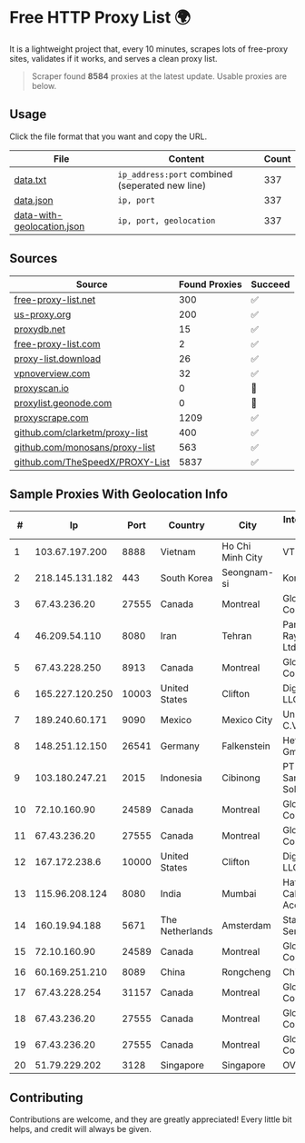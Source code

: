 
# Free HTTP Proxy List 🌍

It is a lightweight project that, every 10 minutes, scrapes lots of free-proxy sites, validates if it works, and serves a clean proxy list.


> Scraper found **8584** proxies at the latest update. Usable proxies are below.

## Usage

Click the file format that you want and copy the URL.


|File|Content|Count|
|----|-------|-----|
|[data.txt](https://raw.githubusercontent.com/themiralay/Proxy-List-World/master/data.txt)|`ip_address:port` combined (seperated new line)|337|
|[data.json](https://raw.githubusercontent.com/themiralay/Proxy-List-World/master/data.json)|`ip, port`|337|
|[data-with-geolocation.json](https://raw.githubusercontent.com/themiralay/Proxy-List-World/master/data-with-geolocation.json)|`ip, port, geolocation`|337|

## Sources

|Source|Found Proxies|Succeed|
|------|-------------|-------|
|[free-proxy-list.net](https://free-proxy-list.net)|300|✅|
|[us-proxy.org](https://www.us-proxy.org)|200|✅|
|[proxydb.net](http://proxydb.net)|15|✅|
|[free-proxy-list.com](https://free-proxy-list.com/?page=&port=&type%5B%5D=http&type%5B%5D=https&up_time=0&search=Search)|2|✅|
|[proxy-list.download](https://www.proxy-list.download/HTTP)|26|✅|
|[vpnoverview.com](https://vpnoverview.com/privacy/anonymous-browsing/free-proxy-servers)|32|✅|
|[proxyscan.io](https://www.proxyscan.io)|0|🚫|
|[proxylist.geonode.com](https://proxylist.geonode.com/api/proxy-list?limit=300&page=1&sort_by=lastChecked&sort_type=desc&protocols=http,https)|0|🚫|
|[proxyscrape.com](https://api.proxyscrape.com/v2/?request=displayproxies&protocol=http&timeout=10000&country=all&ssl=all&anonymity=all)|1209|✅|
|[github.com/clarketm/proxy-list](https://raw.githubusercontent.com/clarketm/proxy-list/master/proxy-list-raw.txt)|400|✅|
|[github.com/monosans/proxy-list](https://raw.githubusercontent.com/monosans/proxy-list/main/proxies/http.txt)|563|✅|
|[github.com/TheSpeedX/PROXY-List](https://raw.githubusercontent.com/TheSpeedX/PROXY-List/master/http.txt)|5837|✅|


## Sample Proxies With Geolocation Info

|#|Ip|Port|Country|City|Internet Service Provider|
|-|--|----|-------|----|-------------------------|
|1|103.67.197.200|8888|Vietnam|Ho Chi Minh City|VTDIGITAL|
|2|218.145.131.182|443|South Korea|Seongnam-si|Korea Telecom|
|3|67.43.236.20|27555|Canada|Montreal|GloboTech Communications|
|4|46.209.54.110|8080|Iran|Tehran|Pardazeshgar Ray Azma Co. Ltd.|
|5|67.43.228.250|8913|Canada|Montreal|GloboTech Communications|
|6|165.227.120.250|10003|United States|Clifton|DigitalOcean, LLC|
|7|189.240.60.171|9090|Mexico|Mexico City|Uninet S.A. de C.V.|
|8|148.251.12.150|26541|Germany|Falkenstein|Hetzner Online GmbH|
|9|103.180.247.21|2015|Indonesia|Cibinong|PT Cakrawala Sarana Solusindo|
|10|72.10.160.90|24589|Canada|Montreal|GloboTech Communications|
|11|67.43.236.20|27555|Canada|Montreal|GloboTech Communications|
|12|167.172.238.6|10000|United States|Clifton|DigitalOcean, LLC|
|13|115.96.208.124|8080|India|Mumbai|Hathway IP over Cable Internet Access|
|14|160.19.94.188|5671|The Netherlands|Amsterdam|Stallion Network Services Limited|
|15|72.10.160.90|24589|Canada|Montreal|GloboTech Communications|
|16|60.169.251.210|8089|China|Rongcheng|Chinanet|
|17|67.43.228.254|31157|Canada|Montreal|GloboTech Communications|
|18|67.43.236.20|27555|Canada|Montreal|GloboTech Communications|
|19|67.43.236.20|27555|Canada|Montreal|GloboTech Communications|
|20|51.79.229.202|3128|Singapore|Singapore|OVH Hosting|



## Contributing

Contributions are welcome, and they are greatly appreciated! Every
little bit helps, and credit will always be given.


